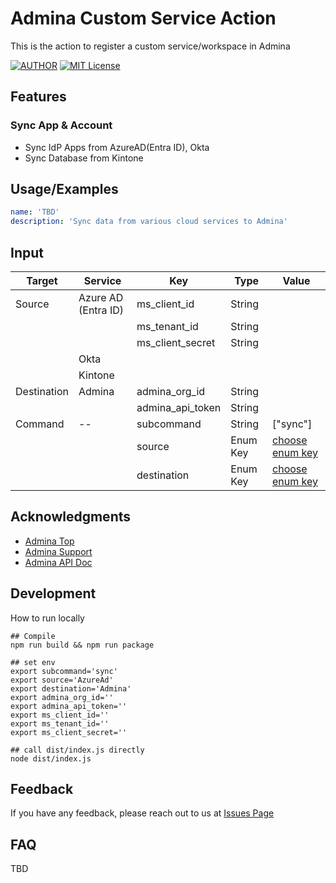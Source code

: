 # Admina Custom Service Action

This is the action to register a custom service/workspace in Admina

[![AUTHOR](https://img.shields.io/badge/Author-admina-orange)](https://admina.moneyforward.com/) [![MIT License](https://img.shields.io/badge/License-MIT-green.svg)](./LICENSE)

## Features

### Sync App & Account

- Sync IdP Apps from AzureAD(Entra ID), Okta
- Sync Database from Kintone

## Usage/Examples

```yaml
name: 'TBD'
description: 'Sync data from various cloud services to Admina'
```

## Input

| Target      | Service             | Key              | Type     | Value                                      |
| ----------- | ------------------- | ---------------- | -------- | ------------------------------------------ |
| Source      | Azure AD (Entra ID) | ms_client_id     | String   |                                            |
|             |                     | ms_tenant_id     | String   |                                            |
|             |                     | ms_client_secret | String   |                                            |
|             | Okta                |                  |          |                                            |
|             | Kintone             |                  |          |                                            |
| Destination | Admina              | admina_org_id    | String   |                                            |
|             |                     | admina_api_token | String   |                                            |
| Command     | --                  | subcommand       | String   | ["sync"]                                   |
|             |                     | source           | Enum Key | [choose enum key](./src/integrate/enum.ts) |
|             |                     | destination      | Enum Key | [choose enum key](./src/integrate/enum.ts) |

## Acknowledgments

- [Admina Top](https://admina.moneyforward.com/)
- [Admina Support](https://support.itmc.i.moneyforward.com/)
- [Admina API Doc](https://docs.itmc.i.moneyforward.com/)

## Development

How to run locally

```
## Compile
npm run build && npm run package

## set env
export subcommand='sync'
export source='AzureAd'
export destination='Admina'
export admina_org_id=''
export admina_api_token=''
export ms_client_id=''
export ms_tenant_id=''
export ms_client_secret=''

## call dist/index.js directly
node dist/index.js
```

## Feedback

If you have any feedback, please reach out to us at [Issues Page](https://github.com/moneyforward-i/admina-custom-service-action/issues)

## FAQ

TBD
